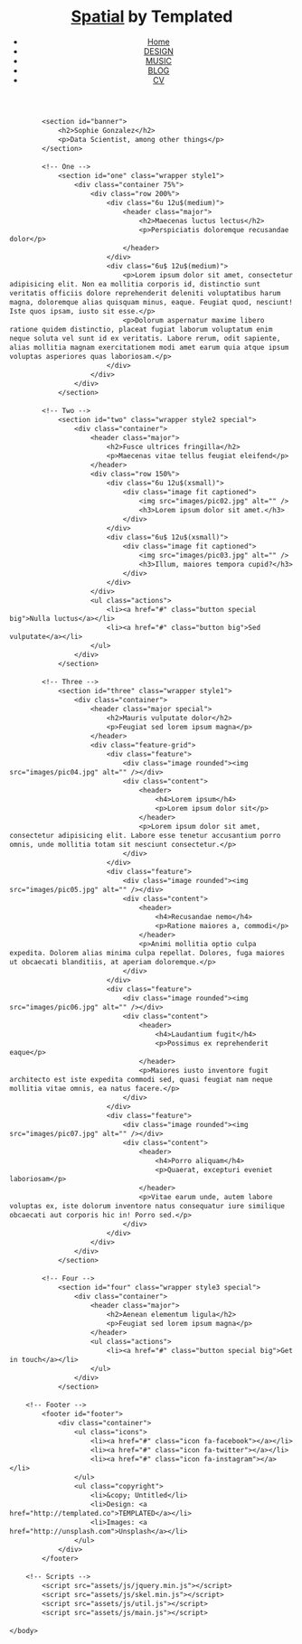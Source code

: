 <!DOCTYPE HTML>
<!--
	Spatial by TEMPLATED
	templated.co @templatedco
	Released for free under the Creative Commons Attribution 3.0 license (templated.co/license)
-->
<html>
	<head>
		<title>Sophie Gonzalez - Homepage</title>
		<meta charset="utf-8" />
		<meta name="viewport" content="width=device-width, initial-scale=1" />
		<link rel="stylesheet" href="assets/css/main.css" />

  <!-- MathJax options -->
  <script type="text/x-mathjax-config">
    MathJax.Hub.Config({
      tex2jax: {
        inlineMath: [ ['$','$'], ["\\(","\\)"] ],
        displayMath: [ ['$$','$$'], ["\\[","\\]"] ],
        processEscapes: true
      }
    });
  </script>

  <!-- Google tracking -->
  <script>
    (function(i,s,o,g,r,a,m){i['GoogleAnalyticsObject']=r;i[r]=i[r]||function(){
    (i[r].q=i[r].q||[]).push(arguments)},i[r].l=1*new Date();a=s.createElement(o),
    m=s.getElementsByTagName(o)[0];a.async=1;a.src=g;m.parentNode.insertBefore(a,m)
    })(window,document,'script','//www.google-analytics.com/analytics.js','ga');
    ga('create', 'UA-65368616-1', 'auto');
    ga('send', 'pageview');
  </script>
  
  <script type="text/javascript"
     src="http://cdn.mathjax.org/mathjax/latest/MathJax.js?config=TeX-AMS-MML_HTMLorMML">
  </script>
 
 </head>
	 <body class="landing">
		<!-- Header -->
			<header id="header" class="alt">
				<h1><strong><a href="index.html">Spatial</a></strong> by Templated</h1>
				<nav id="nav">
					<ul>
						<li><a href="index.html">Home</a></li>
						<li><a href="generic.html">DESIGN</a></li>
						<li><a href="elements.html">MUSIC</a></li>
            <li><a href="elements.html">BLOG</a></li>
             <li><a href="/CV sophie gonzalez 2019.pdf">CV</a></li>
					</ul>
				</nav>
			</header>

 <!-- Banner -->
			<section id="banner">
				<h2>Sophie Gonzalez</h2>
				<p>Data Scientist, among other things</p>
			</section>

			<!-- One -->
				<section id="one" class="wrapper style1">
					<div class="container 75%">
						<div class="row 200%">
							<div class="6u 12u$(medium)">
								<header class="major">
									<h2>Maecenas luctus lectus</h2>
									<p>Perspiciatis doloremque recusandae dolor</p>
								</header>
							</div>
							<div class="6u$ 12u$(medium)">
								<p>Lorem ipsum dolor sit amet, consectetur adipisicing elit. Non ea mollitia corporis id, distinctio sunt veritatis officiis dolore reprehenderit deleniti voluptatibus harum magna, doloremque alias quisquam minus, eaque. Feugiat quod, nesciunt! Iste quos ipsam, iusto sit esse.</p>
								<p>Dolorum aspernatur maxime libero ratione quidem distinctio, placeat fugiat laborum voluptatum enim neque soluta vel sunt id ex veritatis. Labore rerum, odit sapiente, alias mollitia magnam exercitationem modi amet earum quia atque ipsum voluptas asperiores quas laboriosam.</p>
							</div>
						</div>
					</div>
				</section>

			<!-- Two -->
				<section id="two" class="wrapper style2 special">
					<div class="container">
						<header class="major">
							<h2>Fusce ultrices fringilla</h2>
							<p>Maecenas vitae tellus feugiat eleifend</p>
						</header>
						<div class="row 150%">
							<div class="6u 12u$(xsmall)">
								<div class="image fit captioned">
									<img src="images/pic02.jpg" alt="" />
									<h3>Lorem ipsum dolor sit amet.</h3>
								</div>
							</div>
							<div class="6u$ 12u$(xsmall)">
								<div class="image fit captioned">
									<img src="images/pic03.jpg" alt="" />
									<h3>Illum, maiores tempora cupid?</h3>
								</div>
							</div>
						</div>
						<ul class="actions">
							<li><a href="#" class="button special big">Nulla luctus</a></li>
							<li><a href="#" class="button big">Sed vulputate</a></li>
						</ul>
					</div>
				</section>

			<!-- Three -->
				<section id="three" class="wrapper style1">
					<div class="container">
						<header class="major special">
							<h2>Mauris vulputate dolor</h2>
							<p>Feugiat sed lorem ipsum magna</p>
						</header>
						<div class="feature-grid">
							<div class="feature">
								<div class="image rounded"><img src="images/pic04.jpg" alt="" /></div>
								<div class="content">
									<header>
										<h4>Lorem ipsum</h4>
										<p>Lorem ipsum dolor sit</p>
									</header>
									<p>Lorem ipsum dolor sit amet, consectetur adipisicing elit. Labore esse tenetur accusantium porro omnis, unde mollitia totam sit nesciunt consectetur.</p>
								</div>
							</div>
							<div class="feature">
								<div class="image rounded"><img src="images/pic05.jpg" alt="" /></div>
								<div class="content">
									<header>
										<h4>Recusandae nemo</h4>
										<p>Ratione maiores a, commodi</p>
									</header>
									<p>Animi mollitia optio culpa expedita. Dolorem alias minima culpa repellat. Dolores, fuga maiores ut obcaecati blanditiis, at aperiam doloremque.</p>
								</div>
							</div>
							<div class="feature">
								<div class="image rounded"><img src="images/pic06.jpg" alt="" /></div>
								<div class="content">
									<header>
										<h4>Laudantium fugit</h4>
										<p>Possimus ex reprehenderit eaque</p>
									</header>
									<p>Maiores iusto inventore fugit architecto est iste expedita commodi sed, quasi feugiat nam neque mollitia vitae omnis, ea natus facere.</p>
								</div>
							</div>
							<div class="feature">
								<div class="image rounded"><img src="images/pic07.jpg" alt="" /></div>
								<div class="content">
									<header>
										<h4>Porro aliquam</h4>
										<p>Quaerat, excepturi eveniet laboriosam</p>
									</header>
									<p>Vitae earum unde, autem labore voluptas ex, iste dolorum inventore natus consequatur iure similique obcaecati aut corporis hic in! Porro sed.</p>
								</div>
							</div>
						</div>
					</div>
				</section>

			<!-- Four -->
				<section id="four" class="wrapper style3 special">
					<div class="container">
						<header class="major">
							<h2>Aenean elementum ligula</h2>
							<p>Feugiat sed lorem ipsum magna</p>
						</header>
						<ul class="actions">
							<li><a href="#" class="button special big">Get in touch</a></li>
						</ul>
					</div>
				</section>

		<!-- Footer -->
			<footer id="footer">
				<div class="container">
					<ul class="icons">
						<li><a href="#" class="icon fa-facebook"></a></li>
						<li><a href="#" class="icon fa-twitter"></a></li>
						<li><a href="#" class="icon fa-instagram"></a></li>
					</ul>
					<ul class="copyright">
						<li>&copy; Untitled</li>
						<li>Design: <a href="http://templated.co">TEMPLATED</a></li>
						<li>Images: <a href="http://unsplash.com">Unsplash</a></li>
					</ul>
				</div>
			</footer>

		<!-- Scripts -->
			<script src="assets/js/jquery.min.js"></script>
			<script src="assets/js/skel.min.js"></script>
			<script src="assets/js/util.js"></script>
			<script src="assets/js/main.js"></script>

	</body>
</html>
